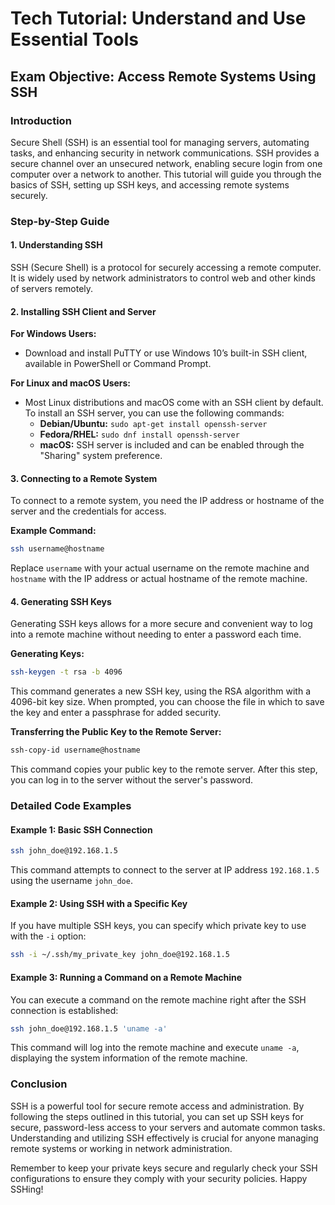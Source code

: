 # Tech Tutorial: Understand and Use Essential Tools

## Exam Objective: Access Remote Systems Using SSH

### Introduction

Secure Shell (SSH) is an essential tool for managing servers, automating tasks, and enhancing security in network communications. SSH provides a secure channel over an unsecured network, enabling secure login from one computer over a network to another. This tutorial will guide you through the basics of SSH, setting up SSH keys, and accessing remote systems securely.

### Step-by-Step Guide

#### 1. Understanding SSH

SSH (Secure Shell) is a protocol for securely accessing a remote computer. It is widely used by network administrators to control web and other kinds of servers remotely.

#### 2. Installing SSH Client and Server

**For Windows Users:**
- Download and install PuTTY or use Windows 10’s built-in SSH client, available in PowerShell or Command Prompt.

**For Linux and macOS Users:**
- Most Linux distributions and macOS come with an SSH client by default. To install an SSH server, you can use the following commands:
  - **Debian/Ubuntu:** `sudo apt-get install openssh-server`
  - **Fedora/RHEL:** `sudo dnf install openssh-server`
  - **macOS:** SSH server is included and can be enabled through the "Sharing" system preference.

#### 3. Connecting to a Remote System

To connect to a remote system, you need the IP address or hostname of the server and the credentials for access.

**Example Command:**
```bash
ssh username@hostname
```

Replace `username` with your actual username on the remote machine and `hostname` with the IP address or actual hostname of the remote machine.

#### 4. Generating SSH Keys

Generating SSH keys allows for a more secure and convenient way to log into a remote machine without needing to enter a password each time.

**Generating Keys:**
```bash
ssh-keygen -t rsa -b 4096
```

This command generates a new SSH key, using the RSA algorithm with a 4096-bit key size. When prompted, you can choose the file in which to save the key and enter a passphrase for added security.

**Transferring the Public Key to the Remote Server:**
```bash
ssh-copy-id username@hostname
```

This command copies your public key to the remote server. After this step, you can log in to the server without the server's password.

### Detailed Code Examples

#### Example 1: Basic SSH Connection

```bash
ssh john_doe@192.168.1.5
```
This command attempts to connect to the server at IP address `192.168.1.5` using the username `john_doe`.

#### Example 2: Using SSH with a Specific Key

If you have multiple SSH keys, you can specify which private key to use with the `-i` option:

```bash
ssh -i ~/.ssh/my_private_key john_doe@192.168.1.5
```

#### Example 3: Running a Command on a Remote Machine

You can execute a command on the remote machine right after the SSH connection is established:

```bash
ssh john_doe@192.168.1.5 'uname -a'
```

This command will log into the remote machine and execute `uname -a`, displaying the system information of the remote machine.

### Conclusion

SSH is a powerful tool for secure remote access and administration. By following the steps outlined in this tutorial, you can set up SSH keys for secure, password-less access to your servers and automate common tasks. Understanding and utilizing SSH effectively is crucial for anyone managing remote systems or working in network administration.

Remember to keep your private keys secure and regularly check your SSH configurations to ensure they comply with your security policies. Happy SSHing!